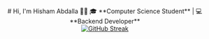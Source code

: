 <p align="center">
  # Hi, I'm Hisham Abdalla 👨‍💻  
  🎓 **Computer Science Student** | 💻 **Backend Developer**  
  <br>  
  <a href="https://git.io/streak-stats">
    <img src="https://streak-stats.demolab.com?user=hishamabdalla&theme=transparent&border_radius=4.9&date_format=j%2Fn%5B%2FY%5D&hide_total_contributions=true" alt="GitHub Streak"/>
  </a>
</p>
